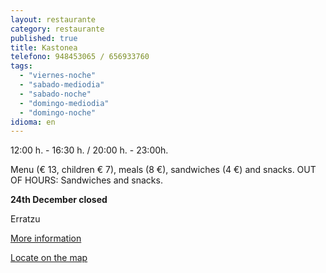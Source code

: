 ```yaml
---
layout: restaurante
category: restaurante
published: true
title: Kastonea
telefono: 948453065 / 656933760
tags: 
  - "viernes-noche"
  - "sabado-mediodia"
  - "sabado-noche"
  - "domingo-mediodia"
  - "domingo-noche"
idioma: en
---
```


12:00 h. - 16:30 h. / 20:00 h. - 23:00h.

Menu (€ 13, children € 7), meals (8 €), sandwiches (4 €) and snacks. OUT OF HOURS: Sandwiches and snacks.

**24th December closed**

Erratzu

[More information](http://www.consorciobertiz.org/consorcio/dondecomer/restaurantes/erratzu-es-0-181/restaurante-kastonea.html)

[Locate on the map](https://maps.google.es/maps?q=restaurante+kastonea+erratzu&amp;hl=es&amp;ll=43.181491,-1.455774&amp;spn=0.010186,0.01929&amp;sll=43.357722,-1.413884&amp;sspn=0.081252,0.154324&amp;t=h&amp;hq=restaurante+kastonea&amp;hnear=Erratzu,+Navarra&amp;z=16&amp;iwloc=A "Kastonea")